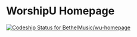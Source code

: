 # WorshipU Homepage

[ ![Codeship Status for BethelMusic/wu-homepage](https://codeship.io/projects/f2babcf0-1a8f-0132-71ab-762ec05ebf2d/status)](https://codeship.io/projects/34705)
